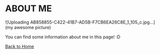 # ABOUT ME

![Uploading AB858855-C422-41B7-AD5B-F7CB6EA26C8E_1_105_c.jpg…](my awesome picture)


You can find some information about me in this page! :D

[Back to Home](README.md)
